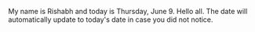 My name is Rishabh and today is Thursday, June 9. Hello all. The date will automatically update to today's date in case you did not notice.

